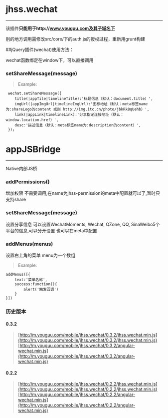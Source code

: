 # jhss.wechat

------

该插件**只能用于http://www.youguu.com及其子域名下**

别的地方调用需修改src/core/下的auth.js的授权过程，重新用grunt构建


##jQuery插件(wechat)使用方法：

wechat函数绑定在window下，可以直接调用

### setShareMessage(message)
> Example:
```
 wechat.setShareMessage({
    title(|appTile|timelineTitle):'标题信息（默认：document.title）',
    imgUrl(|appImgUrl|timelineImgUrl):'图标地址（默认：meta标签name为:shareLogo的content 或则 http://img.itc.cn/photo/jbkRk8qUehb）',
    link(|appLink|timelineLink):'分享指定连接地址（默认：window.location.href）',
    desc:'描述信息（默认：meta标签name为:description的content）',
 });
```

# appJSBridge
------

Native内部JS桥

### addPermissions()

增加权限 不需要调用,在name为jhss-permission的meta中配置就可以了,暂时只支持share

### setShareMessage(message)
设置分享信息 可以设置WechatMoments, Wechat, QZone, QQ, SinaWeibo5个平台的信息,可以分开设置 也可以在meta中配置

### addMenus(menus)
设置右上角的菜单 menu为一个数组
> Example:
```
addMenus([{
    text:'菜单名称',
    success:function(){
        alert('触发回调')
    }
}])
```

### 历史版本

#### 0.3.2
> [http://m.youguu.com/mobile/jhss.wechat/0.3.2/jhss.wechat.min.js](http://m.youguu.com/mobile/jhss.wechat/0.3.2/jhss.wechat.min.js)
> [http://m.youguu.com/mobile/jhss.wechat/0.3.2/angular-wechat.min.js](http://m.youguu.com/mobile/jhss.wechat/0.3.2/angular-wechat.min.js)

#### 0.2.2
> [http://m.youguu.com/mobile/jhss.wechat/0.2.2/jhss.wechat.min.js](http://m.youguu.com/mobile/jhss.wechat/0.2.2/jhss.wechat.min.js)
> [http://m.youguu.com/mobile/jhss.wechat/0.2.2/angular-wechat.min.js](http://m.youguu.com/mobile/jhss.wechat/0.2.2/angular-wechat.min.js)
